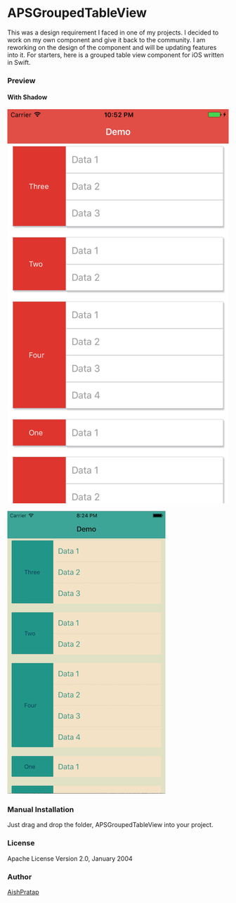 # APSGroupedTableView

This was a design requirement I faced in one of my projects. I decided to work on my own component and give it back to the community. I am reworking on the design of the component and will be updating features into it. For starters, here is a grouped table view component for iOS written in Swift.

### Preview

#### With Shadow

![ScreenShot](https://github.com/AishPratap/APSGroupedTableView/blob/master/Screenshots/ScreenShotShadow.png)

![ScreenShot](https://github.com/AishPratap/APSGroupedTableView/blob/master/Screenshots/ScreenShot.png)

### Manual Installation

Just drag and drop the folder, APSGroupedTableView into your project.

### License
Apache License
Version 2.0, January 2004

### Author

[AishPratap](https://github.com/AishPratap)
